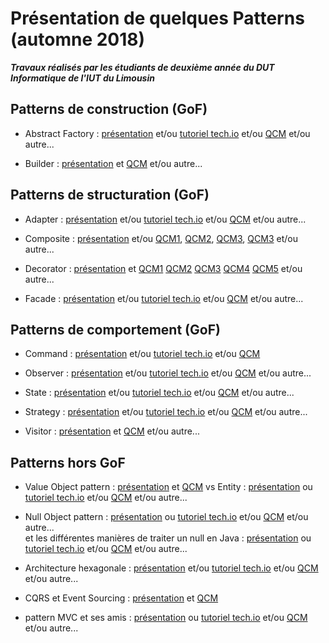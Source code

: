 # Présentation de quelques Patterns (automne 2018)

***Travaux réalisés par les étudiants de deuxième année du DUT Informatique de l'IUT du Limousin***


## Patterns de construction (GoF)

- Abstract Factory : [présentation](lien_vers_votre_travail) et/ou [tutoriel tech.io](https://tech.io/playgrounds/36103/design-pattern-factory-abstract-factory/introduction) et/ou [QCM](lien_vers_votre_travail) et/ou autre...

- Builder : [présentation](https://github.com/LeoLacoste/Diapo-Builder-Pattern/blob/master/Builder%20Pattern.pdf) et [QCM](https://tech.io/playgrounds/a7fa8d8a2ba3477faf2165f1db738db071363/quizz/introduction) et/ou autre...


## Patterns de structuration (GoF)

- Adapter : [présentation](lien_vers_votre_travail) et/ou [tutoriel tech.io](lien_vers_votre_travail) et/ou [QCM](lien_vers_votre_travail) et/ou autre...


- Composite : [présentation](https://github.com/ThibaultMagy/PatternComposite.git) et/ou [QCM1](http://www.strawpoll.me/16923727), [QCM2](http://www.strawpoll.me/16923749), [QCM3](http://www.strawpoll.me/16923763), [QCM3](http://www.strawpoll.me/16923763)  et/ou autre...


- Decorator : [présentation](https://github.com/Minemega19/DesignPaternDecorator) et [QCM1](http://www.strawpoll.me/16827808)  [QCM2](http://www.strawpoll.me/16827813) [QCM3](http://www.strawpoll.me/16827815) [QCM4](http://www.strawpoll.me/16827819) [QCM5](http://www.strawpoll.me/16923769) et/ou autre...


- Facade : [présentation](lien_vers_votre_travail) et/ou [tutoriel tech.io](lien_vers_votre_travail) et/ou [QCM](lien_vers_votre_travail) et/ou autre...





## Patterns de comportement (GoF)


- Command : [présentation](https://github.com/QLenoir/Command-Pattern-Git/blob/master/pattern_command.pdf) et/ou [tutoriel tech.io](https://tech.io/playgrounds/36502/design-pattern-command/presentation) et/ou [QCM](https://tech.io/playgrounds/36502/design-pattern-command/le-quizz)

- Observer : [présentation](lien_vers_votre_travail) et/ou [tutoriel tech.io](lien_vers_votre_travail) et/ou [QCM](lien_vers_votre_travail) et/ou autre...

- State : [présentation](lien_vers_votre_travail) et/ou [tutoriel tech.io](lien_vers_votre_travail) et/ou [QCM](lien_vers_votre_travail) et/ou autre...

- Strategy : [présentation](lien_vers_votre_travail) et/ou [tutoriel tech.io](lien_vers_votre_travail) et/ou [QCM](lien_vers_votre_travail) et/ou autre...

- Visitor : [présentation](https://github.com/DepierreQuentin/Pattern-Vistor/blob/master/Design%20Pattern%20Visitor.pdf) et [QCM](https://tech.io/playgrounds/36080/design-pattern-visitor) et/ou autre...


## Patterns hors GoF

- Value Object pattern : [présentation](https://drive.google.com/file/d/1vNGobY0ZHgoeapSe3h2c4ESuE35NJL91/view?usp=sharing) et [QCM](https://tech.io/playgrounds/36536/quiz-value-object-entity)
vs Entity : [présentation](lien_vers_votre_travail) ou [tutoriel tech.io](lien_vers_votre_travail) et/ou [QCM](lien_vers_votre_travail) et/ou autre... 

- Null Object pattern : [présentation](lien_vers_votre_travail) ou [tutoriel tech.io](lien_vers_votre_travail) et/ou [QCM](lien_vers_votre_travail) et/ou autre...  
et les différentes manières de traiter un null en Java : [présentation](lien_vers_votre_travail) ou [tutoriel tech.io](lien_vers_votre_travail) et/ou [QCM](lien_vers_votre_travail) et/ou autre... 


- Architecture hexagonale : [présentation](lien_vers_votre_travail) et/ou [tutoriel tech.io](lien_vers_votre_travail) et/ou [QCM](lien_vers_votre_travail) et/ou autre... 


- CQRS et Event Sourcing : [présentation](https://github.com/thiagaradja2/Patter-CQRS-Event-Sourcing/blob/master/CQRS%20%26%20EventSourcing.pdf) et [QCM](https://goo.gl/forms/XhaxCCssPc6q4Kjm1)


- pattern MVC et ses amis : [présentation](lien_vers_votre_travail) ou [tutoriel tech.io](lien_vers_votre_travail) et/ou [QCM](lien_vers_votre_travail) et/ou autre...   




  
